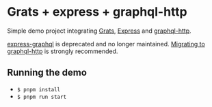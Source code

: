 # Grats + express + graphql-http

Simple demo project integrating [Grats](https://grats.capt.dev/), [Express](http://expressjs.com/) and [graphql-http](https://graphql-http.com/).

[express-graphql](https://www.npmjs.com/package/express-graphql) is deprecated and no longer maintained. [Migrating to graphql-http](https://github.com/graphql/graphql-http#migrating-express-grpahql) is strongly recommended.

## Running the demo
* `$ pnpm install`
* `$ pnpm run start`
